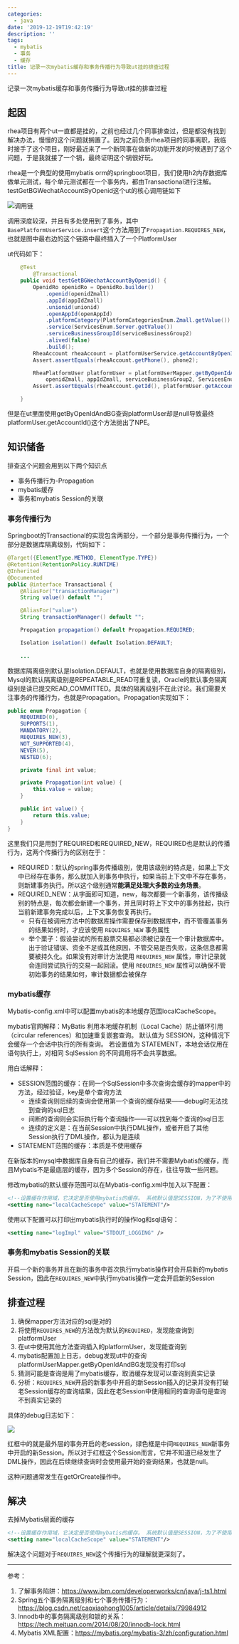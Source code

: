 ```yaml
---
categories:
  - java
date: '2019-12-19T19:42:19'
description: ''
tags:
  - mybatis
  - 事务
  - 缓存
title: 记录一次mybatis缓存和事务传播行为导致ut挂的排查过程
---
```





记录一次mybatis缓存和事务传播行为导致ut挂的排查过程

## 起因

rhea项目有两个ut一直都是挂的，之前也经过几个同事排查过，但是都没有找到解决办法，慢慢的这个问题就搁置了。因为之前负责rhea项目的同事离职，我临时接手了这个项目，刚好最近来了一个新同事在做新的功能开发的时候遇到了这个问题，于是我就接了一个锅，最终证明这个锅很好玩。

rhea是一个典型的使用mybatis orm的springboot项目，我们使用h2内存数据库做单元测试，每个单元测试都在一个事务内，都由Transactional进行注解。testGetBGWechatAccountByOpenid这个ut的核心调用链如下

![调用链](https://flowsnow.oss-cn-shanghai.aliyuncs.com/image/tech/troubleshoot-a-problem-caused-by-mybatis-cache/call-chain.jpg)

<!--more-->

调用深度较深，并且有多处使用到了事务，其中`BasePlatformUserService.insert`这个方法用到了`Propagation.REQUIRES_NEW`，也就是图中最右边的这个链路中最终插入了一个PlatformUser

ut代码如下：

```java
    @Test
		@Transactional
    public void testGetBGWechatAccountByOpenid() {
        OpenidRo openidRo = OpenidRo.builder()
            .openid(openidZmall)
            .appId(appIdZmall)
            .unionid(unionid)
            .openAppId(openAppId)
            .platformCategory(PlatformCategoriesEnum.Zmall.getValue())
            .service(ServicesEnum.Server.getValue())
            .serviceBusinessGroupId(serviceBusinessGroup2)
            .alived(false)
            .build();
        RheaAccount rheaAccount = platformUserService.getAccountByOpenId(openidRo);
        Assert.assertEquals(rheaAccount.getPhone(), phone2);

        RheaPlatformUser platformUser = platformUserMapper.getByOpenIdAndBG(
            openidZmall, appIdZmall, serviceBusinessGroup2, ServicesEnum.Server.getValue());
        Assert.assertEquals(rheaAccount.getId(), platformUser.getAccountId());

    }
```

但是在ut里面使用getByOpenIdAndBG查询platformUser却是null导致最终platformUser.getAccountId()这个方法抛出了NPE。

## 知识储备

排查这个问题会用到以下两个知识点

- 事务传播行为-Propagation
- mybatis缓存
- 事务和mybatis Session的关联

### 事务传播行为

Springboot的Transactional的实现包含两部分，一个部分是事务传播行为，一个部分是数据库隔离级别，代码如下：

```java
@Target({ElementType.METHOD, ElementType.TYPE})
@Retention(RetentionPolicy.RUNTIME)
@Inherited
@Documented
public @interface Transactional {
    @AliasFor("transactionManager")
    String value() default "";

    @AliasFor("value")
    String transactionManager() default "";

    Propagation propagation() default Propagation.REQUIRED;

    Isolation isolation() default Isolation.DEFAULT;
    
    ...
```

数据库隔离级别默认是Isolation.DEFAULT，也就是使用数据库自身的隔离级别，Mysql的默认隔离级别是REPEATABLE_READ可重复读，Oracle的默认事务隔离级别是读已提交READ_COMMITTED。具体的隔离级别不在此讨论。我们需要关注事务的传播行为，也就是Propagation。Propagation实现如下：

```java
public enum Propagation {
    REQUIRED(0),
    SUPPORTS(1),
    MANDATORY(2),
    REQUIRES_NEW(3),
    NOT_SUPPORTED(4),
    NEVER(5),
    NESTED(6);

    private final int value;

    private Propagation(int value) {
        this.value = value;
    }

    public int value() {
        return this.value;
    }
}
```

这里我们只是用到了REQUIRED和REQUIRED_NEW，REQUIRED也是默认的传播行为，这两个传播行为的区别在于：

- REQUIRED：默认的spring事务传播级别，使用该级别的特点是，如果上下文中已经存在事务，那么就加入到事务中执行，如果当前上下文中不存在事务，则新建事务执行。所以这个级别通常**能满足处理大多数的业务场景**。
- REQUIRED_NEW：从字面即可知道，new，每次都要一个新事务，该传播级别的特点是，每次都会新建一个事务，并且同时将上下文中的事务挂起，执行当前新建事务完成以后，上下文事务恢复再执行。
  - 只有在被调用方法中的数据库操作需要保存到数据库中，而不管覆盖事务的结果如何时，才应该使用 `REQUIRES_NEW` 事务属性
  - 举个栗子：假设尝试的所有股票交易都必须被记录在一个审计数据库中。出于验证错误、资金不足或其他原因，不管交易是否失败，这条信息都需要被持久化。如果没有对审计方法使用 `REQUIRES_NEW` 属性，审计记录就会连同尝试执行的交易一起回滚。使用 `REQUIRES_NEW` 属性可以确保不管初始事务的结果如何，审计数据都会被保存

### mybatis缓存

Mybatis-config.xml中可以配置mybatis的本地缓存范围localCacheScope。

mybatis官网解释：MyBatis 利用本地缓存机制（Local Cache）防止循环引用（circular references）和加速重复嵌套查询。 默认值为 SESSION，这种情况下会缓存一个会话中执行的所有查询。 若设置值为 STATEMENT，本地会话仅用在语句执行上，对相同 SqlSession 的不同调用将不会共享数据。

用白话解释：

- SESSION范围的缓存：在同一个SqlSession中多次查询会缓存的mapper中的方法，经过验证，key是单个查询方法
  - 连续查询则后续的查询会使用第一个查询的缓存结果——debug时无法找到查询的sql日志
  - 间断的查询则会实际执行每个查询操作——可以找到每个查询的sql日志
  - 连续的定义是：在当前Session中执行DML操作，或者开启了其他Session执行了DML操作，都认为是连续
- STATEMENT范围的缓存：本质是不使用缓存

在新版本的mysql中数据库自身有自己的缓存，我们并不需要Mybatis的缓存，而且Mybatis不是最底层的缓存，因为多个Session的存在，往往导致一些问题。

修改mybatis的默认缓存范围可以在Mybatis-config.xml中加入以下配置：

```xml
<!--设置缓存作用域，它决定是否使用mybatis的缓存。 系统默认值是SESSION，为了不使用mybatis缓存，设置为STATEMENT -->
<setting name="localCacheScope" value="STATEMENT"/>
```

使用以下配置可以打印出mybatis执行时的操作log和sql语句：

```xml
<setting name="logImpl" value="STDOUT_LOGGING" />
```

### 事务和mybatis Session的关联

开启一个新的事务并且在新的事务中首次执行mybatis操作时会开启新的mybatis Session，因此在`REQUIRES_NEW`中执行mybatis操作一定会开启新的Session

## 排查过程

1. 确保mapper方法对应的sql是对的
2. 将使用`REQUIRES_NEW`的方法改为默认的`REQUIRED`，发现能查询到platformUser
3. 在ut中使用其他方法查询插入的platformUser，发现能查询到
4. mybatis配置加上日志，debug发现ut中的查询platformUserMapper.getByOpenIdAndBG发现没有打印sql
5. 猜测可能是查询是用了mybatis缓存，取消缓存发现可以查询到真实记录
6. 分析：`REQUIRES_NEW`开启的新事务中开启的新Session插入的记录并没有打破老Session缓存的查询结果，因此在老Session中使用相同的查询语句是查询不到真实记录的

具体的debug日志如下：

![](https://flowsnow.oss-cn-shanghai.aliyuncs.com/image/tech/troubleshoot-a-problem-caused-by-mybatis-cache/mybatis-sql-session-log.jpg)

红框中的就是最外层的事务开启的老session，绿色框是中间`REQUIRES_NEW`新事务中开启的新Session。所以对于红框这个Session而言，它并不知道已经发生了DML操作，因此在后续继续查询时会使用最开始的查询结果，也就是null。

这种问题通常发生在getOrCreate操作中。

## 解决

去掉Mybatis层面的缓存

```xml
<!--设置缓存作用域，它决定是否使用mybatis的缓存。 系统默认值是SESSION，为了不使用mybatis缓存，设置为STATEMENT -->
<setting name="localCacheScope" value="STATEMENT"/>
```

解决这个问题对于`REQUIRES_NEW`这个传播行为的理解就更深刻了。

---

参考：

1. 了解事务陷阱：https://www.ibm.com/developerworks/cn/java/j-ts1.html
2. Spring五个事务隔离级别和七个事务传播行为：https://blog.csdn.net/caoxiaohong1005/article/details/79984912
3. Innodb中的事务隔离级别和锁的关系：https://tech.meituan.com/2014/08/20/innodb-lock.html
4. Mybatis XML配置：https://mybatis.org/mybatis-3/zh/configuration.html